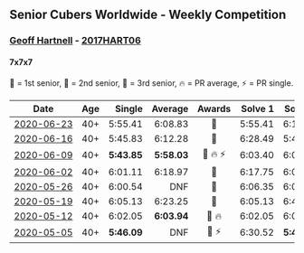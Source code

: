 ## Senior Cubers Worldwide - Weekly Competition
### [Geoff Hartnell](../geoff_hartnell.md) - [2017HART06](https://www.worldcubeassociation.org/persons/2017HART06?event=777)
#### 7x7x7

🥇 = 1st senior, 🥈 = 2nd senior, 🥉 = 3rd senior, 🔥 = PR average, ⚡ = PR single.

| Date | Age | Single | Average | Awards | Solve 1 | Solve 2 | Solve 3 | Video |
| :--: | :--: | --: | --: | :--: | --: | --: | --: | :-- |
| [<span style="white-space: nowrap">2020-06-23</span>](../../results/777/2020-06-23.md) | 40+ | 5:55.41 | 6:08.83 | 🥈 | 5:55.41 | 6:13.81 | 6:17.26 | [Link](https://www.facebook.com/events/268636114456043/permalink/270157680970553/) |
| [<span style="white-space: nowrap">2020-06-16</span>](../../results/777/2020-06-16.md) | 40+ | 5:45.83 | 6:12.28 | 🥈 | 6:28.49 | 5:45.83 | 6:22.49 | [Link](https://www.facebook.com/events/256188575607890/permalink/256977715528976/) |
| [<span style="white-space: nowrap">2020-06-09</span>](../../results/777/2020-06-09.md) | 40+ | **5:43.85** | **5:58.03** | <span style="white-space: nowrap">🥈 🔥 ⚡</span> | 6:03.40 | 6:06.85 | **5:43.85** | [Link](https://www.facebook.com/events/1130228284009045/permalink/1131048293927044/) |
| [<span style="white-space: nowrap">2020-06-02</span>](../../results/777/2020-06-02.md) | 40+ | 6:01.11 | 6:18.97 | 🥈 | 6:17.75 | 6:01.11 | 6:38.05 | [Link](https://www.facebook.com/events/573401076937046/permalink/573753436901810/) |
| [<span style="white-space: nowrap">2020-05-26</span>](../../results/777/2020-05-26.md) | 40+ | 6:00.54 | DNF | 🥈 | 6:06.35 | 6:00.54 | DNF | [Link](https://www.facebook.com/events/637852836799991/permalink/638017150116893/) |
| [<span style="white-space: nowrap">2020-05-19</span>](../../results/777/2020-05-19.md) | 40+ | 6:05.13 | 6:23.25 | 🥈 | 6:05.13 | 6:49.49 | 6:15.14 | [Link](https://www.facebook.com/events/201300894172579/permalink/202026737433328/) |
| [<span style="white-space: nowrap">2020-05-12</span>](../../results/777/2020-05-12.md) | 40+ | 6:02.05 | **6:03.94** | <span style="white-space: nowrap">🥈 🔥</span> | 6:02.05 | 6:03.91 | 6:05.87 | [Link](https://www.facebook.com/events/276138643524223/permalink/276382340166520/) |
| [<span style="white-space: nowrap">2020-05-05</span>](../../results/777/2020-05-05.md) | 40+ | **5:46.09** | DNF | <span style="white-space: nowrap">🥈 ⚡</span> | 6:30.52 | **5:46.09** | DNS | [Link](https://www.facebook.com/events/557526585195168/permalink/557747151839778/) |


<!-- Global site tag (gtag.js) - Google Analytics -->
<script async src="https://www.googletagmanager.com/gtag/js?id=UA-86348435-3"></script>
<script>window.dataLayer = window.dataLayer || []; function gtag() {dataLayer.push(arguments);} gtag('js', new Date()); gtag('config', 'UA-86348435-3');</script>

